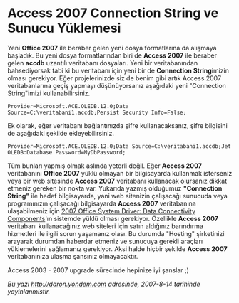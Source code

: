 # Access 2007 Connection String ve Sunucu Yüklemesi 

Yeni **Office 2007** ile beraber gelen yeni dosya formatlarına da
alışmaya başladık. Bu yeni dosya formatlarından biri de **Access 2007**
ile beraber gelen **accdb** uzantılı veritabanı dosyaları. Yeni bir
veritabanından bahsediyorsak tabi ki bu veritabanı için yeni bir de
**Connection String**imizin olması gerekiyor. Eğer projelerinizde siz
de benim gibi artık Access 2007 veritabanlarına geçiş yapmayı
düşünüyorsanız aşağıdaki yeni "Connection String"imizi
kullanabilirsiniz.

```
Provider=Microsoft.ACE.OLEDB.12.0;Data Source=C:\veritabani1.accdb;Persist Security Info=False;
```

Ek olarak, eğer veritabanı bağlantınızda şifre kullanacaksanız, şifre
bilgisini de aşağıdaki şekilde ekleyebilirsiniz.

```
Provider=Microsoft.ACE.OLEDB.12.0;Data Source=C:\veritabani1.accdb;Jet OLEDB:Database Password=MyDbPassword;
```

Tüm bunları yapmış olmak aslında yeterli değil. Eğer **Access 2007**
veritabanını **Office 2007** yüklü olmayan bir bilgisayarda kullanmak
isterseniz veya bir web sitesinde **Access 2007** veritabanı kullanacak
olursanız dikkat etmeniz gereken bir nokta var. Yukarıda yazmış
olduğumuz **"Connection String"** ile hedef bilgisayarda, yani web
sitenizin çalışacağı sunucuda veya programınızın çalışacağı bilgisayarda
**Access 2007** veritabanına ulaşabilmeniz için [2007 Office System
Driver: Data Connectivity
Components](http://www.microsoft.com/downloads/details.aspx?familyid=7554F536-8C28-4598-9B72-EF94E038C891&amp;displaylang=en)'ın
sistemde yüklü olması gerekiyor. Özellikle **Access 2007** veritabanı
kullanacağınız web siteleri için satın aldığınız barındırma hizmetleri
ile ilgili sorun yaşamanız olası. Bu durumda "Hosting" şirketinizi
arayarak durumdan haberdar etmeniz ve sunucuya gerekli araçları
yüklemelerini sağlamanız gerekiyor. Aksi halde hiçbir şekilde **Access
2007** veritabanınıza ulaşma şansınız olmayacaktır.

Access 2003 - 2007 upgrade sürecinde hepinize iyi şanslar ;)


*Bu yazi http://daron.yondem.com adresinde, 2007-8-14 tarihinde yayinlanmistir.*